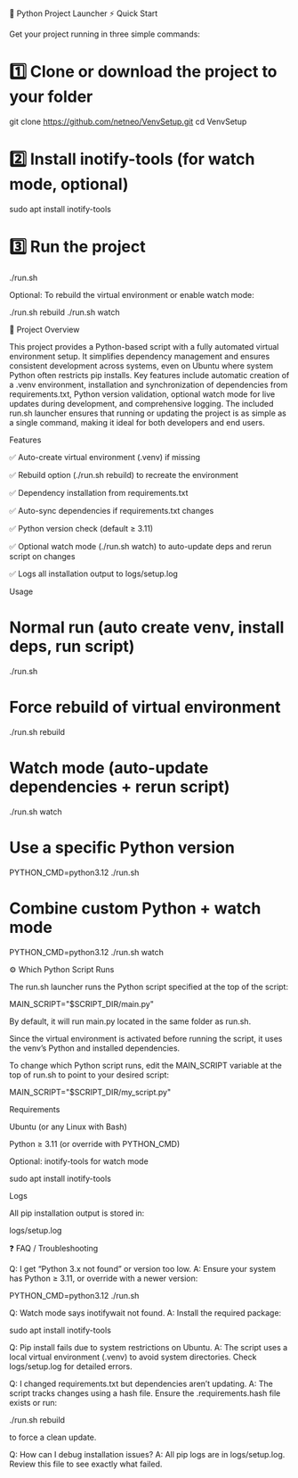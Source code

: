 🐍 Python Project Launcher
⚡ Quick Start

Get your project running in three simple commands:

# 1️⃣ Clone or download the project to your folder
git clone https://github.com/netneo/VenvSetup.git
cd VenvSetup

# 2️⃣ Install inotify-tools (for watch mode, optional)
sudo apt install inotify-tools

# 3️⃣ Run the project
./run.sh


Optional: To rebuild the virtual environment or enable watch mode:

./run.sh rebuild
./run.sh watch

📌 Project Overview

This project provides a Python-based script with a fully automated virtual environment setup. It simplifies dependency management and ensures consistent development across systems, even on Ubuntu where system Python often restricts pip installs. Key features include automatic creation of a .venv environment, installation and synchronization of dependencies from requirements.txt, Python version validation, optional watch mode for live updates during development, and comprehensive logging. The included run.sh launcher ensures that running or updating the project is as simple as a single command, making it ideal for both developers and end users.

Features

✅ Auto-create virtual environment (.venv) if missing

✅ Rebuild option (./run.sh rebuild) to recreate the environment

✅ Dependency installation from requirements.txt

✅ Auto-sync dependencies if requirements.txt changes

✅ Python version check (default ≥ 3.11)

✅ Optional watch mode (./run.sh watch) to auto-update deps and rerun script on changes

✅ Logs all installation output to logs/setup.log

Usage
# Normal run (auto create venv, install deps, run script)
./run.sh

# Force rebuild of virtual environment
./run.sh rebuild

# Watch mode (auto-update dependencies + rerun script)
./run.sh watch

# Use a specific Python version
PYTHON_CMD=python3.12 ./run.sh

# Combine custom Python + watch mode
PYTHON_CMD=python3.12 ./run.sh watch

⚙️ Which Python Script Runs

The run.sh launcher runs the Python script specified at the top of the script:

MAIN_SCRIPT="$SCRIPT_DIR/main.py"


By default, it will run main.py located in the same folder as run.sh.

Since the virtual environment is activated before running the script, it uses the venv’s Python and installed dependencies.

To change which Python script runs, edit the MAIN_SCRIPT variable at the top of run.sh to point to your desired script:

MAIN_SCRIPT="$SCRIPT_DIR/my_script.py"

Requirements

Ubuntu (or any Linux with Bash)

Python ≥ 3.11 (or override with PYTHON_CMD)

Optional: inotify-tools for watch mode

sudo apt install inotify-tools

Logs

All pip installation output is stored in:

logs/setup.log

❓ FAQ / Troubleshooting

Q: I get “Python 3.x not found” or version too low.
A: Ensure your system has Python ≥ 3.11, or override with a newer version:

PYTHON_CMD=python3.12 ./run.sh


Q: Watch mode says inotifywait not found.
A: Install the required package:

sudo apt install inotify-tools


Q: Pip install fails due to system restrictions on Ubuntu.
A: The script uses a local virtual environment (.venv) to avoid system directories. Check logs/setup.log for detailed errors.

Q: I changed requirements.txt but dependencies aren’t updating.
A: The script tracks changes using a hash file. Ensure the .requirements.hash file exists or run:

./run.sh rebuild


to force a clean update.

Q: How can I debug installation issues?
A: All pip logs are in logs/setup.log. Review this file to see exactly what failed.
